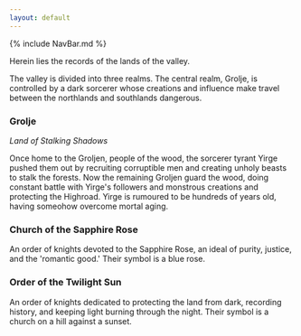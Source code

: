 ```yaml
---
layout: default
---
```


{% include NavBar.md %}

Herein lies the records of the lands of the valley.

The valley is divided into three realms. The central realm, Grolje, is controlled by a dark sorcerer whose creations and influence make travel between the northlands and southlands dangerous.

### Grolje
_Land of Stalking Shadows_

Once home to the Groljen, people of the wood, the sorcerer tyrant Yirge pushed them out by recruiting corruptible men and creating unholy beasts to stalk the forests. Now the remaining Groljen guard the wood, doing constant battle with Yirge's followers and monstrous creations and protecting the Highroad. Yirge is rumoured to be hundreds of years old, having someohow overcome mortal aging.

### Church of the Sapphire Rose
An order of knights devoted to the Sapphire Rose, an ideal of purity, justice, and the 'romantic good.'
Their symbol is a blue rose.

### Order of the Twilight Sun
An order of knights dedicated to protecting the land from dark, recording history, and keeping light burning through the night.
Their symbol is a church on a hill against a sunset.
